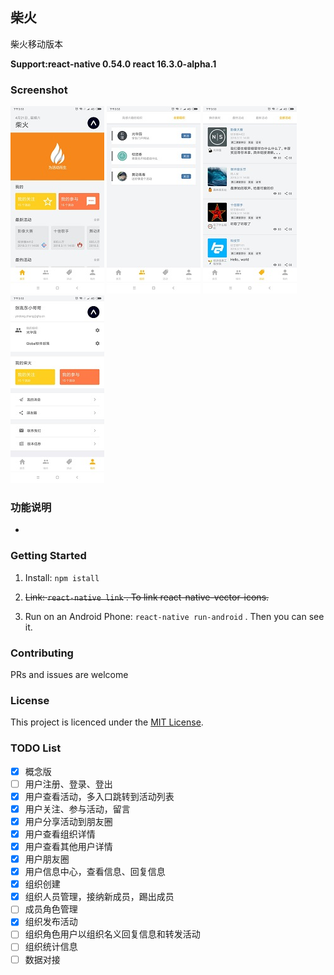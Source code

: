 ## 柴火
柴火移动版本

**Support:react-native 0.54.0 react 16.3.0-alpha.1**

### Screenshot

![home](./screenshot/home.jpg)
![org](./screenshot/org.jpg)
![activity](./screenshot/activity.jpg)
![mine](./screenshot/mine.jpg)

### 功能说明
- 

### Getting Started  
1. Install: `npm istall`  

2. ~~Link: `react-native link` . To link react-native-vector-icons.~~

3. Run on an Android Phone: `react-native run-android` . Then you can see it.

### Contributing

PRs and issues are welcome
### License

This project is licenced under the [MIT License](http://opensource.org/licenses/mit-license.html).

### TODO List

- [x] 概念版
- [ ] 用户注册、登录、登出
- [x] 用户查看活动，多入口跳转到活动列表
- [x] 用户关注、参与活动，留言
- [x] 用户分享活动到朋友圈
- [x] 用户查看组织详情
- [x] 用户查看其他用户详情
- [x] 用户朋友圈
- [x] 用户信息中心，查看信息、回复信息
- [x] 组织创建
- [x] 组织人员管理，接纳新成员，踢出成员
- [ ] 成员角色管理
- [x] 组织发布活动
- [ ] 组织角色用户以组织名义回复信息和转发活动
- [ ] 组织统计信息
- [ ] 数据对接
